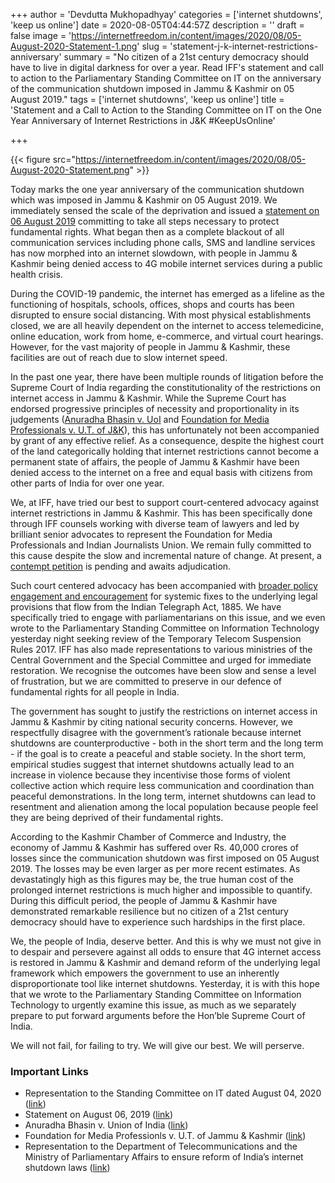 +++
author = 'Devdutta Mukhopadhyay'
categories = ['internet shutdowns', 'keep us online']
date = 2020-08-05T04:44:57Z
description = ''
draft = false
image = 'https://internetfreedom.in/content/images/2020/08/05-August-2020-Statement-1.png'
slug = 'statement-j-k-internet-restrictions-anniversary'
summary = "No citizen of a 21st century democracy should have to live in digital darkness for over a year. Read IFF's statement and call to action to the Parliamentary Standing Committee on IT on the  anniversary of the communication shutdown imposed in Jammu & Kashmir on 05 August 2019."
tags = ['internet shutdowns', 'keep us online']
title = 'Statement and a Call to Action to the Standing Committee on IT on the One Year Anniversary of Internet Restrictions in J&K #KeepUsOnline'

+++


{{< figure src="https://internetfreedom.in/content/images/2020/08/05-August-2020-Statement.png" >}}

Today marks the one year anniversary of the communication shutdown which was imposed in Jammu & Kashmir on 05 August 2019. We immediately sensed the scale of the deprivation and issued a [statement on 06 August 2019](https://internetfreedom.in/kashmir_shutdowns/) committing to take all steps necessary to protect fundamental rights. What began then as a complete blackout of all communication services including phone calls, SMS and landline services has now morphed into an internet slowdown, with people in Jammu & Kashmir being denied access to 4G mobile internet services during a public health crisis.

During the COVID-19 pandemic, the internet has emerged as a lifeline as the functioning of hospitals, schools, offices, shops and courts has been disrupted to ensure social distancing. With most physical establishments closed, we are all heavily dependent on the internet to access telemedicine, online education, work from home, e-commerce, and virtual court hearings. However, for the vast majority of people in Jammu & Kashmir, these facilities are out of reach due to slow internet speed.

In the past one year, there have been multiple rounds of litigation before the Supreme Court of India regarding the constitutionality of the restrictions on internet access in Jammu & Kashmir. While the Supreme Court has endorsed progressive principles of necessity and proportionality in its judgements ([Anuradha Bhasin v. UoI](https://internetfreedom.in/scs-judgement-on-kashmir-communication-is-just-the-beginning/) and [Foundation for Media Professionals v. U.T. of J&K](https://internetfreedom.in/supreme-courts-j-k-4g-restoration-decision-disappointing-but-we-are-determined/)), this has unfortunately not been accompanied by grant of any effective relief. As a consequence, despite the highest court of the land categorically holding that internet restrictions cannot become a permanent state of affairs, the people of Jammu & Kashmir have been denied access to the internet on a free and equal basis with citizens from other parts of India for over one year.

We, at IFF,  have tried our best to support court-centered advocacy against internet restrictions in Jammu & Kashmir. This has been specifically done through IFF counsels working with diverse team of lawyers and led by brilliant senior advocates to represent the Foundation for Media Professionals and Indian Journalists Union. We remain fully committed to this cause despite the slow and incremental nature of change. At present, a [contempt petition](https://internetfreedom.in/fmp-contempt-petition-reply/) is pending and awaits adjudication.

Such court centered advocacy has been accompanied with [broader policy engagement and encouragement](https://internetfreedom.in/cant-drop-the-ball-on-internet-shutdown-reform/) for systemic fixes to the underlying legal provisions that flow from the Indian Telegraph Act, 1885. We have specifically tried to engage with parliamentarians on this issue, and we even wrote to the Parliamentary Standing Committee on Information Technology yesterday night seeking review of the Temporary Telecom Suspension Rules 2017. IFF has also made representations to various ministries of the Central Government and the Special Committee and urged for immediate restoration. We recognise the outcomes have been slow and sense a level of frustration, but we are committed to preserve in our defence of fundamental rights for all people in India.

The government has sought to justify the restrictions on internet access in Jammu & Kashmir by citing national security concerns. However, we respectfully disagree with the government’s rationale because internet shutdowns are counterproductive - both in the short term and the long term -  if the goal is to create a peaceful and stable society. In the short term, empirical studies suggest that internet shutdowns actually lead to an increase in violence because they incentivise those forms of violent collective action which require less communication and coordination than peaceful demonstrations. In the long term, internet shutdowns can lead to resentment and alienation among the local population because people feel they are being deprived of their fundamental rights.

According to the Kashmir Chamber of Commerce and Industry, the economy of Jammu & Kashmir has suffered over Rs. 40,000 crores of losses since the communication shutdown was first imposed on 05 August 2019. The losses may be even larger as per more recent estimates. As devastatingly high as this figures may be, the true human cost of the prolonged internet restrictions is much higher and impossible to quantify. During this difficult period, the people of Jammu & Kashmir have demonstrated remarkable resilience but no citizen of a 21st century democracy should have to experience such hardships in the first place.

We, the people of India, deserve better. And this is why we must not give in to despair and persevere against all odds to ensure that 4G internet access is restored in Jammu & Kashmir and demand reform of the underlying legal framework which empowers the government to use an inherently disproportionate tool like internet shutdowns. Yesterday, it is with this hope that we wrote to the Parliamentary Standing Committee on Information Technology to urgently examine this issue, as much as we separately prepare to put forward arguments before the Hon’ble Supreme Court of India.

We will not fail, for failing to try. We will give our best. We will perserve.

### Important Links

* Representation to the Standing Committee on IT dated August 04, 2020 ([link](https://drive.google.com/file/d/1XE5PkAO8jpk0nizU6Vr-cVDcpT33FnCH/view?usp=sharing))
* Statement on August 06, 2019 ([link](https://internetfreedom.in/kashmir_shutdowns/))
* Anuradha Bhasin v. Union of India ([link](https://internetfreedom.in/scs-judgement-on-kashmir-communication-is-just-the-beginning/))
* Foundation for Media Professionls v. U.T. of Jammu & Kashmir ([link](https://internetfreedom.in/supreme-courts-j-k-4g-restoration-decision-disappointing-but-we-are-determined/))
* Representation to the Department of Telecommunications and the Ministry of Parliamentary Affairs to ensure reform of India’s internet shutdown laws ([link](https://internetfreedom.in/cant-drop-the-ball-on-internet-shutdown-reform/))

